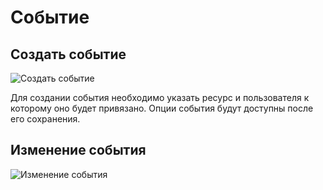 # Событие

## Создать событие

![Создать событие](https://file.modx.pro/files/5/2/8/5288681d9f84a9ddc7cda49fc738bf13.jpg)

Для создании события необходимо указать ресурс и пользователя к которому оно будет привязано. Опции события будут доступны после его сохранения.

## Изменение события

![Изменение события](https://file.modx.pro/files/6/2/d/62dac397370b87d391bf90f980284858.jpg)

[4]: /ru/01_Компоненты/46_UserEvents/01_Интерфейс/04_События.md
[8]: /ru/01_Компоненты/46_UserEvents/01_Интерфейс/08_Статусы.md
[9]: /ru/01_Компоненты/46_UserEvents/01_Интерфейс/09_Оповещения.md

